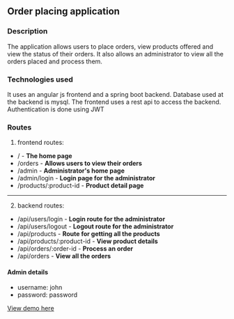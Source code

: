 ## Order placing application

### Description

The application allows users to place orders, view products offered and view the status of their orders.
It also allows an administrator to view all the orders placed and process them.

### Technologies used

It uses an angular js frontend and a spring boot backend.
Database used at the backend is mysql.
The frontend uses a rest api to access the backend.
Authentication is done using JWT

### Routes

1. frontend routes:

- / - **The home page**
- /orders - **Allows users to view their orders**
- /admin - **Administrator's home page**
- /admin/login - **Login page for the administrator**
- /products/:product-id - **Product detail page**

---

2. backend routes:

- /api/users/login - **Login route for the administrator**
- /api/users/logout - **Logout route for the administrator**
- /api/products - **Route for getting all the products**
- /api/products/:product-id - **View product details**
- /api/orders/:order-id - **Process an order**
- /api/orders - **View all the orders**

#### Admin details

- username: john
- password: password

[View demo here](http://localhost:4200)

